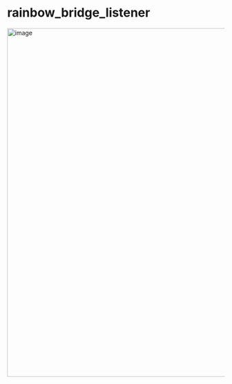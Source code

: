 # rainbow_bridge_listener
<img width="806" alt="image" src="https://user-images.githubusercontent.com/34758484/169162449-ef5063d2-b3ed-443c-8862-1ce7ef677e58.png">

